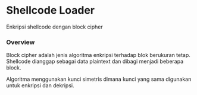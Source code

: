 # Shellcode Loader

Enkripsi shellcode dengan block cipher

### Overview

Block cipher adalah jenis algoritma enkripsi terhadap blok berukuran tetap. Shellcode dianggap sebagai data plaintext dan dibagi menjadi beberapa block.

Algoritma menggunakan kunci simetris dimana kunci yang sama digunakan untuk enkripsi dan dekripsi.

